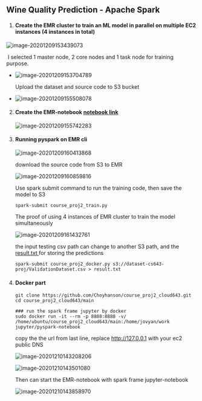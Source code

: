 ## Wine Quality Prediction - Apache Spark

1. #### Create the EMR cluster to train an ML model in parallel on multiple EC2 instances (4 instances in total)

![image-20201209153439073](https://github.com/Choyhanson/course_proj2_cloud643/blob/main/user_images/image-20201209153439073.png)

​		I selected 1 master node, 2 core nodes and 1 task node for training purpose.

- ![image-20201209153704789](https://github.com/Choyhanson/course_proj2_cloud643/blob/main/user_images/image-20201209153704789.png)

  Upload the dataset and source code to S3 bucket 

- ![image-20201209155508078](https://github.com/Choyhanson/course_proj2_cloud643/blob/main/user_images/image-20201209155508078.png)

2. #### Create the EMR-notebook [notebook link](./main/EMR-Notebook.ipynb)

   ![image-20201209155742283](https://github.com/Choyhanson/course_proj2_cloud643/blob/main/user_images/image-20201209155742283.png)

3. #### Running pyspark on EMR cli

   ![image-20201209160413868](https://github.com/Choyhanson/course_proj2_cloud643/blob/main/user_images/image-20201209160413868.png)

   download the source code from S3 to EMR

   ![image-20201209160859816](https://github.com/Choyhanson/course_proj2_cloud643/blob/main/user_images/image-20201209160859816.png)

   Use spark submit command to run the training code, then save the model to S3

   ```
   spark-submit course_proj2_train.py
   ```

   The proof of using 4 instances of EMR cluster to train the model simultaneously 

   ![image-20201209161432761](https://github.com/Choyhanson/course_proj2_cloud643/blob/main/user_images/image-20201209161432761.png)

   the input testing csv path can change to another S3 path, and the [result.txt ](./result.txt) for storing the predictions

   ```
   spark-submit course_proj2_docker.py s3://dataset-cs643-proj/ValidationDataset.csv > result.txt
   ```

4. #### Docker part

   ```
   git clone https://github.com/Choyhanson/course_proj2_cloud643.git
   cd course_proj2_cloud643/main
   
   ### run the spark frame jupyter by docker
   sudo docker run -it --rm -p 8888:8888 -v/ /home/ubuntu/course_proj2_cloud643/main:/home/jovyan/work jupyter/pyspark-notebook
   ```

   copy the the url from last line, replace http://127.0.0.1 with your ec2 public DNS

   ![image-20201210143208206](https://github.com/Choyhanson/course_proj2_cloud643/blob/main/user_images/image-20201210143208206.png)

   ![image-20201210143501080](https://github.com/Choyhanson/course_proj2_cloud643/blob/main/user_images/image-20201210143501080.png)

   Then can start the EMR-notebook with spark frame jupyter-notebook

   ![image-20201210143858970](https://github.com/Choyhanson/course_proj2_cloud643/blob/main/user_images/image-20201210143858970.png)
